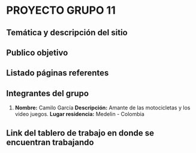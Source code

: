 # PROYECTO GRUPO 11

## Temática y descripción del sitio

## Publico objetivo

## Listado páginas referentes


## Integrantes del grupo

1. **Nombre:**           Camilo García
   **Descripción:**      Amante de las motocicletas y los video juegos.
   **Lugar residencia:** Medelin - Colombia

## Link del tablero de trabajo en donde se encuentran trabajando


